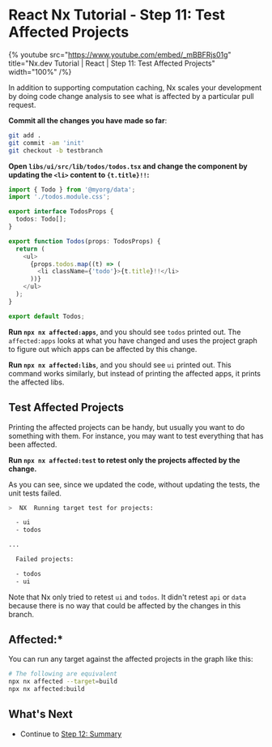 # React Nx Tutorial - Step 11: Test Affected Projects

{% youtube
src="https://www.youtube.com/embed/_mBBFRjs01g"
title="Nx.dev Tutorial | React | Step 11: Test Affected Projects"
width="100%" /%}

In addition to supporting computation caching, Nx scales your development by doing code change analysis to see what is affected by a particular pull request.

**Commit all the changes you have made so far**:

```bash
git add .
git commit -am 'init'
git checkout -b testbranch
```

**Open `libs/ui/src/lib/todos/todos.tsx` and change the component by updating the `<li>` content to `{t.title}!!`:**

```typescript
import { Todo } from '@myorg/data';
import './todos.module.css';

export interface TodosProps {
  todos: Todo[];
}

export function Todos(props: TodosProps) {
  return (
    <ul>
      {props.todos.map((t) => (
        <li className={'todo'}>{t.title}!!</li>
      ))}
    </ul>
  );
}

export default Todos;
```

**Run `npx nx affected:apps`**, and you should see `todos` printed out. The `affected:apps` looks at what you have changed and uses the project graph to figure out which apps can be affected by this change.

**Run `npx nx affected:libs`**, and you should see `ui` printed out. This command works similarly, but instead of printing the affected apps, it prints the affected libs.

## Test Affected Projects

Printing the affected projects can be handy, but usually you want to do something with them. For instance, you may want to test everything that has been affected.

**Run `npx nx affected:test` to retest only the projects affected by the change.**

As you can see, since we updated the code, without updating the tests, the unit tests failed.

```bash
>  NX  Running target test for projects:

  - ui
  - todos

...

  Failed projects:

  - todos
  - ui
```

Note that Nx only tried to retest `ui` and `todos`. It didn't retest `api` or `data` because there is no way that could be affected by the changes in this branch.

## Affected:\*

You can run any target against the affected projects in the graph like this:

```bash
# The following are equivalent
npx nx affected --target=build
npx nx affected:build
```

## What's Next

- Continue to [Step 12: Summary](/react-tutorial/12-summary)
